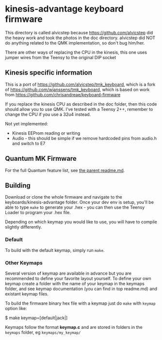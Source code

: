 kinesis-advantage keyboard firmware
======================

This directory is called alvicstep because https://github.com/alvicstep did the heavy work and took the photos in the doc directory.
alvicstep did NOT do anything related to the QMK implementation, so don't bug him/her. 

There are other ways of replacing the CPU in the kinesis, this one uses jumper wires from the Teensy to the original DIP socket


## Kinesis specific information
This is a port of https://github.com/alvicstep/tmk_keyboard, 
which is a fork of https://github.com/wjanssens/tmk_keyboard, 
which is based on work from https://github.com/chrisandreae/keyboard-firmware

If you replace the kinesis CPU as described in the doc folder, then this code should allow you to use QMK. 
I've tested with a Teensy 2++, remember to change the CPU if you use a 32u4 instead. 

Not yet implemented: 
- Kinesis EEProm reading or writing
- Audio - this should be simple if we remove hardcoded pins from audio.h and switch to E7



## Quantum MK Firmware

For the full Quantum feature list, see [the parent readme.md](/doc/readme.md).

## Building

Download or clone the whole firmware and navigate to the keyboards/kinesis-advantage folder. Once your dev env is setup, you'll be able to type `make` to generate your .hex - you can then use the Teensy Loader to program your .hex file. 

Depending on which keymap you would like to use, you will have to compile slightly differently.

### Default

To build with the default keymap, simply run `make`.

### Other Keymaps

Several version of keymap are available in advance but you are recommended to define your favorite layout yourself. To define your own keymap create a folder with the name of your keymap in the keymaps folder, and see keymap documentation (you can find in top readme.md) and existant keymap files.

To build the firmware binary hex file with a keymap just do `make` with `keymap` option like:

$ make keymap=[default|jack|<name>]

Keymaps follow the format **__keymap.c__** and are stored in folders in the `keymaps` folder, eg `keymaps/my_keymap/`
